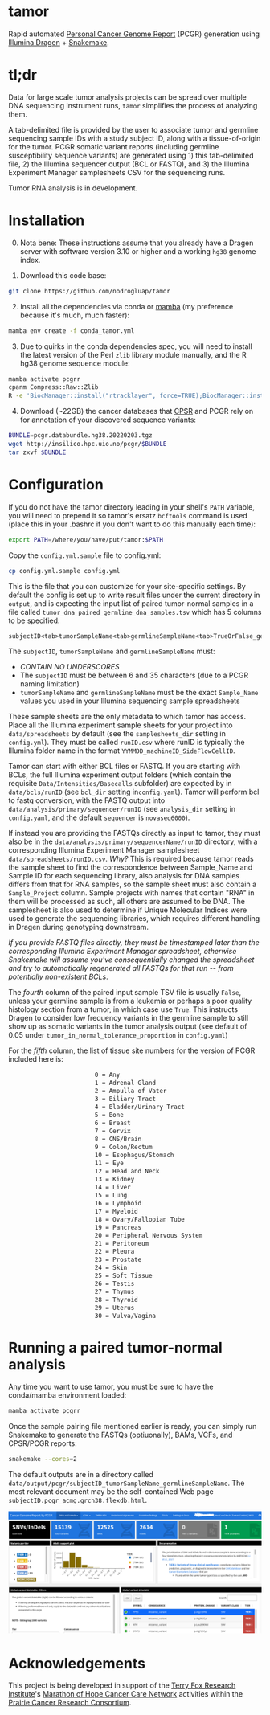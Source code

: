 # tamor

Rapid automated [Personal Cancer Genome Report](https://sigven.github.io/pcgr/) (PCGR) generation using [Illumina Dragen](https://www.illumina.com/products/by-type/informatics-products/dragen-secondary-analysis.html) + [Snakemake](https://snakemake.github.io/).

# tl;dr

Data for large scale tumor analysis projects can be spread over multiple DNA sequencing instrument runs, ``tamor`` simplifies the process of analyzing them.

A tab-delimited file is provided by the user to associate tumor and germline sequencing sample IDs with a study subject ID, along with a tissue-of-origin for the tumor. PCGR somatic variant reports (including germline susceptibility sequence variants) are generated using 1) this tab-delimited file, 2) the Illumina sequencer output (BCL or FASTQ), and 3) the Illumina Experiment Manager samplesheets CSV for the sequencing runs.

Tumor RNA analysis is in development.

# Installation

0. Nota bene: These instructions assume that you already have a Dragen server with software version 3.10 or higher and a working ``hg38`` genome index.

1. Download this code base:

```bash
git clone https://github.com/nodrogluap/tamor
```

2. Install all the dependencies via conda or [mamba](https://mamba.readthedocs.io/en/latest/installation.html) (my preference because it's much, much faster):

```bash
mamba env create -f conda_tamor.yml
```

3. Due to quirks in the conda dependencies spec, you will need to install the latest version of the Perl ``zlib`` library module manually, and the R hg38 genome sequence module:

```bash
mamba activate pcgrr
cpanm Compress::Raw::Zlib
R -e 'BiocManager::install("rtracklayer", force=TRUE);BiocManager::install("BSgenome.Hsapiens.UCSC.hg38")'
```

4. Download (~22GB) the cancer databases that [CPSR](https://github.com/sigven/cpsr) and PCGR rely on for annotation of your discovered sequence variants:

```bash
BUNDLE=pcgr.databundle.hg38.20220203.tgz
wget http://insilico.hpc.uio.no/pcgr/$BUNDLE
tar zxvf $BUNDLE
```

# Configuration

If you do not have the tamor directory leading in your shell's ``PATH`` variable, you will need to prepend it so tamor's ersatz ``bcftools`` command is used (place this in your .bashrc if you don't want to do this manually each time):

```bash
export PATH=/where/you/have/put/tamor:$PATH
```

Copy the ``config.yml.sample`` file to config.yml:

```bash
cp config.yml.sample config.yml
```

This is the file that you can customize for your site-specific settings. By default the config is set up to write result files under the current directory in ``output``, and is expecting the input list of paired tumor-normal samples in a file called ``tumor_dna_paired_germline_dna_samples.tsv`` which has 5 columns to be specified:

```
subjectID<tab>tumorSampleName<tab>germlineSampleName<tab>TrueOrFalse_germline_contains_some_tumor<tab>PCGRTissueSiteNumber
```

The ``subjectID``, ``tumorSampleName`` and ``germlineSampleName`` must:

- *CONTAIN NO UNDERSCORES*
- The ``subjectID`` must be between 6 and 35 characters (due to a PCGR naming limitation)
- ``tumorSampleName`` and ``germlineSampleName`` must be the exact ``Sample_Name`` values you used in your Illumina sequencing sample spreadsheets

These sample sheets are the only metadata to which tamor has access. Place all the Illumina experiment sample sheets for your project into ``data/spreadsheets`` by default (see the ``samplesheets_dir`` setting in ``config.yml``). They must be called ``runID.csv`` where runID is typically the Illumina folder name in the format ``YYMMDD_machineID_SideFlowCellID``.

Tamor can start with either BCL files or FASTQ. If you are starting with BCLs, the full Illumina experiment output folders (which contain the requisite ``Data/Intensities/Basecalls`` subfolder) are expected by in ``data/bcls/runID`` (see ``bcl_dir`` setting in``config.yaml``). Tamor will perform bcl to fastq conversion, with the FASTQ output into ``data/analysis/primary/sequencer/runID`` (see ``analysis_dir`` setting in ``config.yaml``, and the default ``sequencer`` is ``novaseq6000``). 

If instead you are providing the FASTQs directly as input to tamor, they must also be in the ``data/analysis/primary/sequencerName/runID`` directory, with a corresponding Illumina Experiment Manager samplesheet ``data/spreadsheets/runID.csv``. *Why?* This is required because tamor reads the sample sheet to find the correspondence between Sample_Name and Sample ID for each sequencing library, also analysis for DNA samples differs from that for RNA samples, so the sample sheet must also contain a ``Sample_Project`` column. Sample projects with names that contain "RNA" in them will be processed as such, all others are assumed to be DNA. The samplesheet is also used to determine if Unique Molecular Indices were used to generate the sequencing libraries, which requires different handling in Dragen during genotyping downstream.

*If you provide FASTQ files directly, they must be timestamped later than the corresponding Illumina Experiment Manager spreadsheet, otherwise Snakemake will assume you've consequentially changed the spreadsheet and try to automatically regenerated all FASTQs for that run -- from potentially non-existent BCLs*.

The *fourth* column of the paired input sample TSV file is usually ``False``, unless your germline sample is from a leukemia or perhaps a poor quality histology section from a tumor, in which case use ``True``. This instructs Dragen to consider low frequency variants in the germline sample to still show up as somatic variants in the tumor analysis output (see default of 0.05 under ``tumor_in_normal_tolerance_proportion`` in ``config.yaml``)

For the *fifth* column, the list of tissue site numbers for the version of PCGR included here is:

```
                        0 = Any
                        1 = Adrenal Gland
                        2 = Ampulla of Vater
                        3 = Biliary Tract
                        4 = Bladder/Urinary Tract
                        5 = Bone
                        6 = Breast
                        7 = Cervix
                        8 = CNS/Brain
                        9 = Colon/Rectum
                        10 = Esophagus/Stomach
                        11 = Eye
                        12 = Head and Neck
                        13 = Kidney
                        14 = Liver
                        15 = Lung
                        16 = Lymphoid
                        17 = Myeloid
                        18 = Ovary/Fallopian Tube
                        19 = Pancreas
                        20 = Peripheral Nervous System
                        21 = Peritoneum
                        22 = Pleura
                        23 = Prostate
                        24 = Skin
                        25 = Soft Tissue
                        26 = Testis
                        27 = Thymus
                        28 = Thyroid
                        29 = Uterus
                        30 = Vulva/Vagina
```

# Running a paired tumor-normal analysis

Any time you want to use tamor, you must be sure to have the conda/mamba environment loaded:

```bash
mamba activate pcgrr
```

Once the sample pairing file mentioned earlier is ready, you can simply run Snakemake to generate the FASTQs (optiuonally), BAMs, VCFs, and CPSR/PCGR reports:
  
```bash
snakemake --cores=2
```
The default outputs are in a directory called ``data/output/pcgr/subjectID_tumorSampleName_germlineSampleName``. The most relevant document may be the self-contained Web page ``subjectID.pcgr_acmg.grch38.flexdb.html``.

![Screenshot of a sample Personal Cancer Genome Report, FlexDB version](docs/pcgr_screenshot.png)

# Acknowledgements

This project is being developed in support of the [Terry Fox Research Institute](https://www.tfri.ca/)'s [Marathon of Hope Cancer Care Network](https://www.marathonofhopecancercentres.ca/) activities within the [Prairie Cancer Research Consortium](https://www.marathonofhopecancercentres.ca/our-network/consortium/prairies-cancer-research-consortium).

